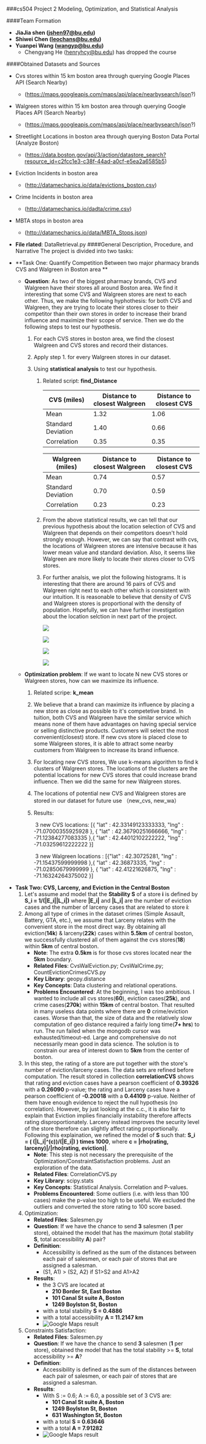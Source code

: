 ###cs504 Project 2 Modeling, Optimization, and Statistical Analysis

####Team Formation
- **JiaJia shen (jshen97@bu.edu)**
- **Shiwei Chen (leochans@bu.edu)**
- **Yuanpei Wang (wangyp@bu.edu)**
    - Chengyang He (henryhcy@bu.edu) has dropped the course

####Obtained Datasets and Sources
- Cvs stores within 15 km boston area through querying Google Places API (Search Nearby) 
    - (https://maps.googleapis.com/maps/api/place/nearbysearch/json?)
- Walgreen stores within 15 km boston area through querying Google Places API (Search Nearby)
    - (https://maps.googleapis.com/maps/api/place/nearbysearch/json?)
- Streetlight Locations in boston area through querying Boston Data Portal (Analyze Boston)
    - (https://data.boston.gov/api/3/action/datastore_search?resource_id=c2fcc1e3-c38f-44ad-a0cf-e5ea2a6585b5)
- Eviction Incidents in boston area
    - (http://datamechanics.io/data/evictions_boston.csv)
- Crime Incidents in boston area
    - (http://datamechanics.io/dadta/crime.csv)
- MBTA stops in boston area
    - (http://datamechanics.io/data/MBTA_Stops.json)
- **File rlated**: DataRetrieval.py
####General Description, Procedure, and Narrative
The project is divided into two tasks:
- **Task One: Quantify Competition Between two major pharmacy brands CVS and Walgreen in Boston area **

    - **Question**: As two of the biggest pharmacy brands, CVS and Walgreen have their stores all around Boston area. We find it interesting that some CVS and Walgreen stores are next to each other. Thus, we make the following hyphothesis: for both CVS and Walgreen, they are trying to locate their stores closer to their competitor than their own stores in order to increase their brand influence and maximize their scope of service. Then we do the following steps to test our hypothesis.

        1. For each CVS stores in boston area, we find the closest Walgreen and CVS stores and record their distances.

        2. Apply step 1. for every Walgreen stores in our dataset. 

        3. Using **statistical analysis** to test our hypothesis.

            

           1. Related script: **find_Distance**

              | CVS (miles)        | Distance to closest Walgreen | Distance to closest CVS |
              | ------------------ | ---------------------------- | ----------------------- |
              | Mean               | 1.32                         | 1.06                    |
              | Standard Deviation | 1.40                         | 0.66                    |
              | Correlation        | 0.35                         | 0.35                    |

              | Walgreen (miles)   | Distance to closest Walgreen | Distance to closest CVS |
              | ------------------ | ---------------------------- | ----------------------- |
              | Mean               | 0.74                         | 0.57                    |
              | Standard Deviation | 0.70                         | 0.59                    |
              | Correlation        | 0.23                         | 0.23                    |

           2. From the above statistical results, we can tell that our previous hypothesis about the location selection of CVS and Walgreen that depends on their competitors doesn't hold strongly enough. However, we can say that contrast with cvs, the locations of Walgreen stores are intensive because it has lower mean value and standard deviation. Also, it seems like Walgreen are more likely to locate their stores closer to CVS stores. 

           3. For further analsis, we plot the following histograms. It is interesting that there are around 16 pairs of CVS and Walgreen right next to each other which is consistent with our intuition.   It is reasonable to believe that density of CVS and Walgreen stores is proportional with the density of population. Hopefully, we can have further investigation about the location selction in next part of the project. 

               ![](Visualizatoins/cvs_cvs.png)

               ![](Visualizatoins/cvs_walgreen.png)

               ![](Visualizatoins/walgreen_walgreen.png)

               ![](Visualizatoins/walgreen_cvs.png)

               

               

    - **Optimization problem**: If we want to locate N new CVS stores or Walgreen stores, how can we maximize its influence.

        1. Related scripe: **k_mean**

        2. We believe that a brand can maximize its influence by placing a new store as close as possible to it's competetive brand. In tuition, both CVS and Walgreen have the similar service which means none of them have advantages on having special service or selling distinctive products. Customers will select the most convenient(closest) store. If new cvs store is placed close to some Walgreen stores, it is able to attract some nearby customers from Walgreen to increase its brand influence.

        3. For locating new CVS stores, We use k-means algorithm to find k clusters of Walgreen stores. The locations of the clusters are the potential locations for new CVS stores that could increase brand influence. Then we did the same for new Walgreen stores.

        4. The locations of potential new CVS and Walgreen stores are stored in our dataset for future use （new_cvs, new_wa）

        5. Results: 

            ​		3 new CVS locations: [{ "lat" : 42.33149123333333, "lng" : -71.07000355925928 }, { "lat" : 42.36790251666666, "lng" : -71.12384277083335 },{ "lat" : 42.44012102222222, "lng" : -71.03259612222222 }]

            ​		3 new Walgreen locations : [{"lat" : 42.30725281, "lng" : -71.15437599999998 },{ "lat" : 42.36873335, "lng" : -71.02850679999999 }, { "lat" : 42.41221626875, "lng" : -71.16324264375002 }]
* **Task Two: CVS, Larceny, and Eviction in the Central Boston**
    1. Let's assume and model that the **Stability S** of a store **i** is defined by **S_i = 1/(|E_i||L_i|)** where **|E_i|** and **|L_i|** are the number of eviction cases and the number of larceny cases that are related to store **i**:
    2. Among all type of crimes in the dataset crimes (Simple Assault, Battery, GTA, etc.), we assume that Larceny relates with the convenient store in the most direct way. By obtaining all eviction(**14k**) & larceny(**22k**) cases within **5.5km** of central boston, we successfully clustered all of them against the cvs stores(**18**) within **5km** of central boston.
        - **Note**: The extra **0.5km** is for those cvs stores located near the **5km** boundary.  
        - **Related Files**: CvsWalEviction.py; CvsWalCrime.py; CountEvictionCrimesCVS.py
        - **Key Library**: geopy.distance
        - **Key Concepts**: Data clustering and relational operations.
        - **Problems Encountered**: At the beginning, I was too ambitious. I wanted to include all cvs stores(**60**), eviction cases(**25k**), and crime cases(**270k**) within **15km** of central boston. That resulted in many useless data points where there are **0** crime/eviction cases. Worse than that, the size of data and the relatively slow computation of geo distance required a fairly long time(**7+ hrs**) to run. The run failed when the mongodb cursor was exhausted/timeout-ed. Large and comprehensive do not necessarily mean good in data science. The solution is to constrain our area of interest down to **5km** from the center of boston.
    3. In this step, the rating of a store are put together with the store's number of eviction/larceny cases. The data sets are refined before computation. The result stored in collection **correlationCVS** shows that rating and eviction cases have a pearson coefficient of **0.39326** with a **0.26090** p-value; the rating and Larceny cases have a pearson coefficient of **-0.20018** with a **0.44109** p-value. Neither of them have enough evidence to reject the null hypothesis (no correlation). However, by just looking at the c.c., it is also fair to explain that Eviction implies financially instability therefore affects rating disproportionately. Larceny instead improves the security level of the store therefore can slightly affect rating proportionally. Following this explaination, we refined the model of **S** such that: **S_i = ( (|L_i|^(c))/(|E_i|) ) times 1000**, where **c = |rho(rating, larceny)|/|rho(rating, eviction)|**.
        - **Note**: This step is not necessary the prerequisite of the Optimization/ConstraintSatisfaction problems. Just an exploration of the data.
        - **Related Files**: CorrelationCVS.py
        - **Key Library**: scipy.stats
        - **Key Concepts**: Statistical Analysis. Correlation and P-values.
        - **Problems Encountered**: Some outliers (i.e. with less than 100 cases) make the p-value too high to be useful. We excluded the outliers and converted the store rating to 100 score based. 
    4. Optimization: 
        - **Related Files**: Salesmen.py
        - **Question**: If we have the chance to send **3** salesmen (**1** per store), obtained the model that has the maximum (total stability **S**, total accessibility **A**) pair?
        - **Definition**: 
            - Accessibility is defined as the sum of the distances between each pair of salesmen, or each pair of stores that are assigned a salesman.
            - (S1, A1) > (S2, A2) if S1>S2 and A1>A2
        - **Results**: 
            - the 3 CVS are located at 
                - **210 Border St, East Boston**
                - **101 Canal St suite A, Boston**
                - **1249 Boylston St, Boston**
            - with a total stability **S =  0.4886**
            - with a total accessibility **A = 11.2147 km**
            - ![Google Maps result](Project2Results/Project2%20result.JPG)
    5. Constraints Satisfaction:
        - **Related Files**: Salesmen.py
        - **Question**: If we have the chance to send **3** salesmen (**1** per store), obtained the model that has the total stability >= **S**, total accessibility >= **A**?
        - **Definition**: 
            - Accessibility is defined as the sum of the distances between each pair of salesmen, or each pair of stores that are assigned a salesman.
        - **Results**:
            - With S := 0.6; A := 6.0, a possible set of 3 CVS are:
                - **101 Canal St suite A, Boston**
                - **1249 Boylston St, Boston**
                - **631 Washington St, Boston**
            - with a total **S = 0.63646**
            - with a total **A = 7.91282**
            - ![Google Maps result](Project2Results/Project2%20resultz3.JPG)

